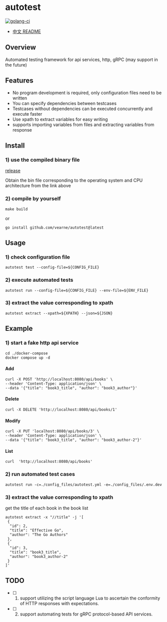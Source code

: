 # autotest

[![golang-ci](https://github.com/vearne/autotest/actions/workflows/golang-ci.yml/badge.svg)](https://github.com/vearne/autotest/actions/workflows/golang-ci.yml)

* [中文 README](https://github.com/vearne/autotest/blob/master/README_zh.md)

## Overview
Automated testing framework for api services, http, gRPC (may support in the future)

## Features
* No program development is required, only configuration files need to be written
* You can specify dependencies between testcases
* Testcases without dependencies can be executed concurrently and execute faster
* Use xpath to extract variables for easy writing
* supports importing variables from files and extracting variables from response

## Install
### 1) use the compiled binary file
[release](https://github.com/vearne/autotest/releases)

Obtain the bin file corresponding to the operating system and CPU architecture from the link above
### 2) compile by yourself
```
make build
```
or
```
go install github.com/vearne/autotest@latest
```


## Usage
### 1) check configuration file
``` 
autotest test --config-file=${CONFIG_FILE}
```

### 2) execute automated tests
``` 
autotest run --config-file=${CONFIG_FILE} --env-file=${ENV_FILE}
```
### 3) extract the value corresponding to xpath
``` 
autotest extract --xpath=${XPATH} --json=${JSON}
```

## Example
### 1) start a fake http api service
```
cd ./docker-compose
docker compose up -d
```
#### Add
```
curl -X POST 'http://localhost:8080/api/books' \
--header 'Content-Type: application/json' \
--data '{"title": "book3_title", "author": "book3_author"}'
```

#### Delete
```
curl -X DELETE 'http://localhost:8080/api/books/1'
```

#### Modify
```
curl -X PUT 'localhost:8080/api/books/3' \
--header 'Content-Type: application/json' \
--data '{"title": "book3_title", "author": "book3_author-2"}'
```
#### List
```
curl  'http://localhost:8080/api/books'
```


### 2) run automated test cases
```
autotest run -c=./config_files/autotest.yml -e=./config_files/.env.dev
```

### 3) extract the value corresponding to xpath
get the title of each book in the book list
```
autotest extract -x "//title" -j '[
 {
  "id": 2,
  "title": "Effective Go",
  "author": "The Go Authors"
 },
 {
  "id": 3,
  "title": "book3_title",
  "author": "book3_author-2"
 }
]'
```

## TODO
* [ ] 1) support utilizing the script language Lua to ascertain the conformity of HTTP responses with expectations.
* [ ] 2) support automating tests for gRPC protocol-based API services.
